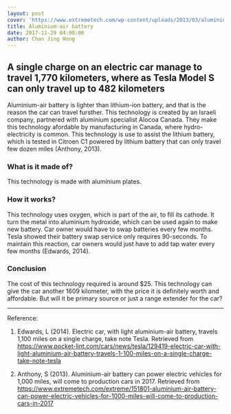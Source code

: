 ```yaml
---
layout: post
cover: 'https://www.extremetech.com/wp-content/uploads/2013/03/aluminium-air-batteries-phinergy.jpg'
title: Aluminium-air battery
date: 2017-11-29 04:00:00
author: Chan Jing Hong
---
```

## A single charge on an electric car manage to travel 1,770 kilometers, where as Tesla Model S can only travel up to 482 kilometers ##

Aluminium-air battery is lighter than lithium-ion battery, and that is the reason the car can travel fursther. This technology is created by an Israeli company, partnered with aluminium specialist Alocoa Canada. They make this technology afordable by manufacturing in Canada, where hydro-electricity is common. This technology is use to assist the lithium battery, which is tested in Citroen C1 powered by lithium battery that can only travel few dozen miles (Anthony, 2013). 

### What is it made of? ###
This technology is made with aluminium plates. 

### How it works? ###
This technology uses oxygen, which is part of the air, to fill its cathode. It turn the metal into aluminium hydroxide, which can be used again to make new battery. Car owner would have to swap batteries every few months. Tesla showed their battery swap service only requires 90-seconds. To maintain this reaction, car owners would just have to add tap water every few months (Edwards, 2014).

### Conclusion ###
The cost of this technology required is around $25. This technology can give the car another 1609 kilometer, with the price it is definitely worth and affordable. But will it be primary source or just a range extender for the car? 

---
Reference:  
1. Edwards, L (2014). Electric car, with light aluminium-air battery, travels 1,100 miles on a single charge, take note Tesla. Retrieved from https://www.pocket-lint.com/cars/news/tesla/129419-electric-car-with-light-aluminium-air-battery-travels-1-100-miles-on-a-single-charge-take-note-tesla

2. Anthony, S (2013). Aluminium-air battery can power electric vehicles for 1,000 miles, will come to production cars in 2017. Retrieved from https://www.extremetech.com/extreme/151801-aluminium-air-battery-can-power-electric-vehicles-for-1000-miles-will-come-to-production-cars-in-2017